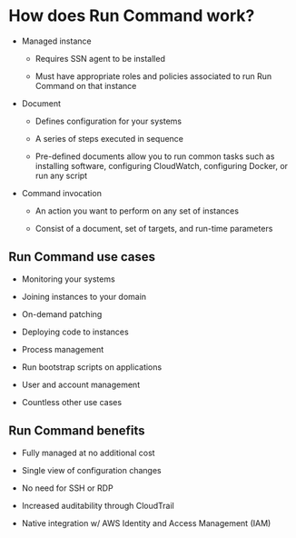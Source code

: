 # How does Run Command work?

* Managed instance

  * Requires SSN agent to be installed

  * Must have appropriate roles and policies associated to run Run Command on that instance

* Document

  * Defines configuration for your systems

  * A series of steps executed in sequence

  * Pre-defined documents allow you to run common tasks such as installing software, configuring CloudWatch, configuring Docker, or run any script

* Command invocation

  * An action you want to perform on any set of instances

  * Consist of a document, set of targets, and run-time parameters

## Run Command use cases

* Monitoring your systems

* Joining instances to your domain

* On-demand patching

* Deploying code to instances

* Process management

* Run bootstrap scripts on applications

* User and account management

* Countless other use cases

## Run Command benefits

* Fully managed at no additional cost

* Single view of configuration changes

* No need for SSH or RDP

* Increased auditability through CloudTrail

* Native integration w/ AWS Identity and Access Management (IAM)
